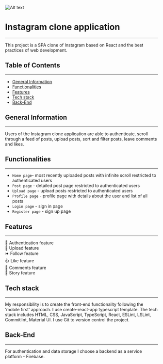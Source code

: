![Alt text](https://1000logos.net/wp-content/uploads/2017/02/ig-logo.png "Title")
# **Instagram clone application**
---
 This project is a SPA clone of Instagram based on React and the best practices of web development. 

## Table of Contents
---
* [General Information](#general-information)
* [Functionalities](#Functionalities)
* [Features](#Features)
* [Tech stack](#Tech-stack)
* [Back-End ](#Back-End )

## General Information
---
Users of the Instagram clone application are able to authenticate, scroll through a feed of posts, upload posts, sort and filter posts, leave comments and likes.

## Functionalities
---
- `Home page`- most recently uploaded posts with infinite scroll restricted to authenticated users
- `Post page` - detailed post page restricted to authenticated users
- `Upload page` - upload posts restricted to authenticated users 
- `Profile page` - profile page with details about the user and list of all posts
- `Login page` - sign in page
- `Register page` - sign up page

## Features
---
🤝 Authentication feature  
📂 Upload feature  
⏩ Follow feature  
👍 Like feature  
💬 Comments feature  
🤳 Story feature  

## Tech stack 
---
My responsibility is to create the front-end functionality following the ‘mobile first’ approach. I use create-react-app typescript template.
The tech stack includes HTML, CSS, JavaScript, TypeScript, React, ESLint, LSLint, Commitlint, Material UI.
I use Git to version control the project.

## Back-End 
---
For authentication and data storage I choose a backend as a service platform - Firebase.
